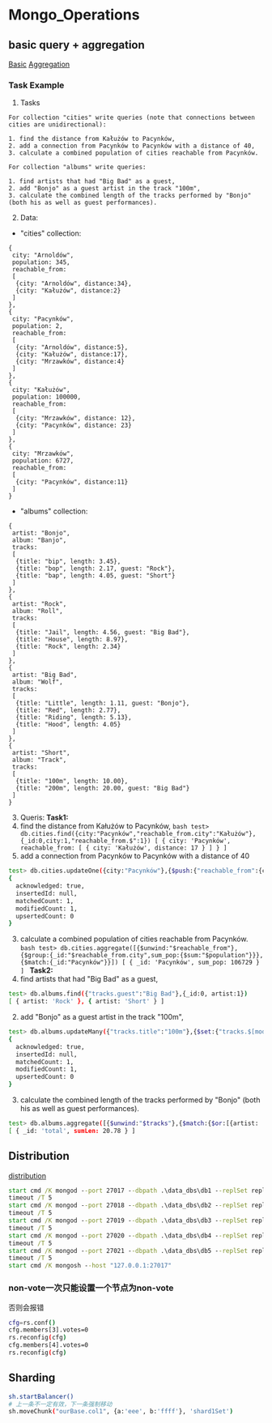 # Mongo_Operations

## basic query + aggregation
[Basic](MongoDB_lab1.pdf)
[Aggregation](MongoDB_lab2.pdf)


### Task Example
1. Tasks
```
For collection "cities" write queries (note that connections between cities are unidirectional):

1. find the distance from Kałużów to Pacynków,
2. add a connection from Pacynków to Pacynków with a distance of 40,
3. calculate a combined population of cities reachable from Pacynków.

For collection "albums" write queries:

1. find artists that had "Big Bad" as a guest,
2. add "Bonjo" as a guest artist in the track "100m",
3. calculate the combined length of the tracks performed by "Bonjo" (both his as well as guest performances).
```
2.  Data:
* "cities" collection:
```BSON
{
 city: "Arnoldów",
 population: 345,
 reachable_from:
 [
  {city: "Arnoldów", distance:34},
  {city: "Kałużów", distance:2}
 ]
},
{
 city: "Pacynków",
 population: 2,
 reachable_from:
 [
  {city: "Arnoldów", distance:5},
  {city: "Kałużów", distance:17},
  {city: "Mrzawków", distance:4}
 ]
},
{
 city: "Kałużów",
 population: 100000,
 reachable_from:
 [
  {city: "Mrzawków", distance: 12},
  {city: "Pacynków", distance: 23}
 ]
},
{
 city: "Mrzawków",
 population: 6727,
 reachable_from:
 [
  {city: "Pacynków", distance:11}
 ]
}
```
* "albums" collection:
```BSON
{
 artist: "Bonjo",
 album: "Banjo",
 tracks:
 [
  {title: "bip", length: 3.45},
  {title: "bop", length: 2.17, guest: "Rock"},
  {title: "bap", length: 4.05, guest: "Short"}
 ]
},
{
 artist: "Rock",
 album: "Roll",
 tracks:
 [
  {title: "Jail", length: 4.56, guest: "Big Bad"},
  {title: "House", length: 8.97},
  {title: "Rock", length: 2.34}
 ]
},
{
 artist: "Big Bad",
 album: "Wolf",
 tracks:
 [
  {title: "Little", length: 1.11, guest: "Bonjo"},
  {title: "Red", length: 2.77},
  {title: "Riding", length: 5.13},
  {title: "Hood", length: 4.05}
 ]
},
{
 artist: "Short",
 album: "Track",
 tracks:
 [
  {title: "100m", length: 10.00},
  {title: "200m", length: 20.00, guest: "Big Bad"}
 ]
}
```
3. Queris:
**Task1:**
  1. find the distance from Kałużów to Pacynków,
    ```bash
    test> db.cities.find({city:"Pacynków","reachable_from.city":"Kałużów"},{_id:0,city:1,"reachable_from.$":1})
    [
      {
        city: 'Pacynków',
        reachable_from: [ { city: 'Kałużów', distance: 17 } ]
      }
    ]
    ```
  2. add a connection from Pacynków to Pacynków with a distance of 40
   ```bash
   test> db.cities.updateOne({city:"Pacynków"},{$push:{"reachable_from":{city:"Pacynków", distance:40}}})
   {
     acknowledged: true,
     insertedId: null,
     matchedCount: 1,
     modifiedCount: 1,
     upsertedCount: 0
   }
   ```
  3. calculate a combined population of cities reachable from Pacynków.
    ```bash
    test> db.cities.aggregate([{$unwind:"$reachable_from"},{$group:{_id:"$reachable_from.city",sum_pop:{$sum:"$population"}}},{$match:{_id:"Pacynków"}}])
    [ { _id: 'Pacynków', sum_pop: 106729 } ]
    ```
**Task2:**
  1. find artists that had "Big Bad" as a guest,
   ```bash
   test> db.albums.find({"tracks.guest":"Big Bad"},{_id:0, artist:1})
   [ { artist: 'Rock' }, { artist: 'Short' } ]
   ```
  2. add "Bonjo" as a guest artist in the track "100m",
   ```bash
   test> db.albums.updateMany({"tracks.title":"100m"},{$set:{"tracks.$[modify].guest":"Bonjo"}},{arrayFilters:[{"modify.title":"100m"}]})
   {
     acknowledged: true,
     insertedId: null,
     matchedCount: 1,
     modifiedCount: 1,
     upsertedCount: 0
   }
   ```
  3. calculate the combined length of the tracks performed by "Bonjo" (both his as well as guest performances).
   ```bash
   test> db.albums.aggregate([{$unwind:"$tracks"},{$match:{$or:[{artist: 'Bonjo'},{"tracks.guest":"Bonjo"}]}},{$group:{_id:"total",sumLen:{$sum:"$tracks.length"}}}])
   [ { _id: 'total', sumLen: 20.78 } ]
   ```
  
## Distribution
[distribution](MongoDB_Dist_lab1.pdf)

```cmd
start cmd /K mongod --port 27017 --dbpath .\data_dbs\db1 --replSet replicaSet
timeout /T 5
start cmd /K mongod --port 27018 --dbpath .\data_dbs\db2 --replSet replicaSet
timeout /T 5
start cmd /K mongod --port 27019 --dbpath .\data_dbs\db3 --replSet replicaSet
timeout /T 5
start cmd /K mongod --port 27020 --dbpath .\data_dbs\db4 --replSet replicaSet
timeout /T 5
start cmd /K mongod --port 27021 --dbpath .\data_dbs\db5 --replSet replicaSet
timeout /T 5
start cmd /K mongosh --host "127.0.0.1:27017"
```

### non-vote一次只能设置一个节点为non-vote
否则会报错

```bash
cfg=rs.conf()
cfg.members[3].votes=0 
rs.reconfig(cfg) 
cfg.members[4].votes=0 
rs.reconfig(cfg)
```

## Sharding
```bash
sh.startBalancer()
# 上一条不一定有效，下一条强制移动
sh.moveChunk("ourBase.col1", {a:'eee', b:'ffff'}, 'shard1Set')
```

